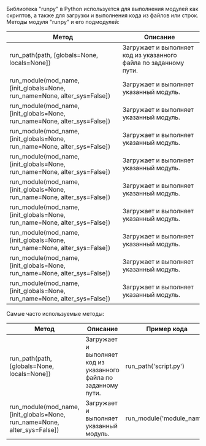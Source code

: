 <p>Библиотека "runpy" в Python используется для выполнения модулей как скриптов, а также для загрузки и выполнения кода из файлов или строк.
Методы модуля "runpy" и его подмодулей:</p>
<table>
<thead>
<tr>
<th>Метод</th>
<th>Описание</th>
</tr>
</thead>
<tbody>
<tr>
<td>run_path(path, [globals=None, locals=None])</td>
<td>Загружает и выполняет код из указанного файла по заданному пути.</td>
</tr>
<tr>
<td>run_module(mod_name, [init_globals=None, run_name=None, alter_sys=False])</td>
<td>Загружает и выполняет указанный модуль.</td>
</tr>
<tr>
<td>run_module(mod_name, [init_globals=None, run_name=None, alter_sys=False])</td>
<td>Загружает и выполняет указанный модуль.</td>
</tr>
<tr>
<td>run_module(mod_name, [init_globals=None, run_name=None, alter_sys=False])</td>
<td>Загружает и выполняет указанный модуль.</td>
</tr>
<tr>
<td>run_module(mod_name, [init_globals=None, run_name=None, alter_sys=False])</td>
<td>Загружает и выполняет указанный модуль.</td>
</tr>
<tr>
<td>run_module(mod_name, [init_globals=None, run_name=None, alter_sys=False])</td>
<td>Загружает и выполняет указанный модуль.</td>
</tr>
<tr>
<td>run_module(mod_name, [init_globals=None, run_name=None, alter_sys=False])</td>
<td>Загружает и выполняет указанный модуль.</td>
</tr>
<tr>
<td>run_module(mod_name, [init_globals=None, run_name=None, alter_sys=False])</td>
<td>Загружает и выполняет указанный модуль.</td>
</tr>
<tr>
<td>run_module(mod_name, [init_globals=None, run_name=None, alter_sys=False])</td>
<td>Загружает и выполняет указанный модуль.</td>
</tr>
<tr>
<td>run_module(mod_name, [init_globals=None, run_name=None, alter_sys=False])</td>
<td>Загружает и выполняет указанный модуль.</td>
</tr>
</tbody>
</table>
<p>Самые часто используемые методы:</p>
<table>
<thead>
<tr>
<th>Метод</th>
<th>Описание</th>
<th>Пример кода</th>
</tr>
</thead>
<tbody>
<tr>
<td>run_path(path, [globals=None, locals=None])</td>
<td>Загружает и выполняет код из указанного файла по заданному пути.</td>
<td>run_path('script.py')</td>
</tr>
<tr>
<td>run_module(mod_name, [init_globals=None, run_name=None, alter_sys=False])</td>
<td>Загружает и выполняет указанный модуль.</td>
<td>run_module('module_name')</td>
</tr>
</tbody>
</table>